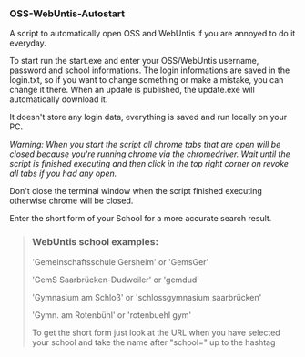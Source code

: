 ### OSS-WebUntis-Autostart

A script to automatically open OSS and WebUntis if you are annoyed to do it everyday.

To start run the start.exe and enter your OSS/WebUntis username, password and school informations.
The login informations are saved in the login.txt, so if you want to change something or make a mistake, you can change it there.
When an update is published, the update.exe will automatically download it.

It doesn't store any login data, everything is saved and run locally on your PC.

_Warning: When you start the script all chrome tabs that are open will be closed because you're running chrome via the chromedriver. Wait until the script is finished executing and then click in the top right corner on revoke all tabs if you had any open._

Don't close the terminal window when the script finished executing otherwise chrome will be closed.

Enter the short form of your School for a more accurate search result.

>### WebUntis school examples:
>'Gemeinschaftsschule Gersheim' or 'GemsGer'
>
>'GemS Saarbrücken-Dudweiler' or 'gemdud'
>
>'Gymnasium am Schloß' or 'schlossgymnasium saarbrücken'
>
>'Gymn. am Rotenbühl' or 'rotenbuehl gym'
>
>To get the short form just look at the URL when you have selected your school and take the name after "school=" up to the hashtag
